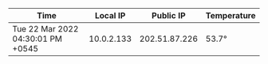| Time     | Local IP | Public IP | Temperature |
| ----------- | ----------- | ----------- | ----------- |
| Tue 22 Mar 2022 04:30:01 PM +0545      | 10.0.2.133     | 202.51.87.226  | 53.7° |
